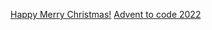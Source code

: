 [Happy Merry Christmas!](https://youtu.be/ATFrpZexZBQ)
[Advent to code 2022](https://adventofcode.com/)
